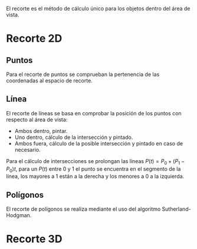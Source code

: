 El recorte es el método de cálculo único para los objetos dentro del área de vista.
# Recorte 2D
## Puntos
Para el recorte de puntos se comprueban la pertenencia de las coordenadas al espacio de recorte.
## Línea
El recorte de líneas se basa en comprobar la posición de los puntos con respecto al área de vista:
- Ambos dentro, pintar.
- Uno dentro, cálculo de la intersección y pintado.
- Ambos fuera, cálculo de la posible intersección y pintado en caso de necesario.

Para el cálculo de intersecciones se prolongan las líneas  $P(t)=P_0+(P_1-P_0)t$, para un $P(t)$ entre 0 y 1 el punto se encuentra en el segmento de la línea, los mayores a 1 están a la derecha y los menores a 0 a la izquierda.
## Polígonos
El recorte de polígonos se realiza mediante el uso del algoritmo Sutherland-Hodgman.
# Recorte 3D